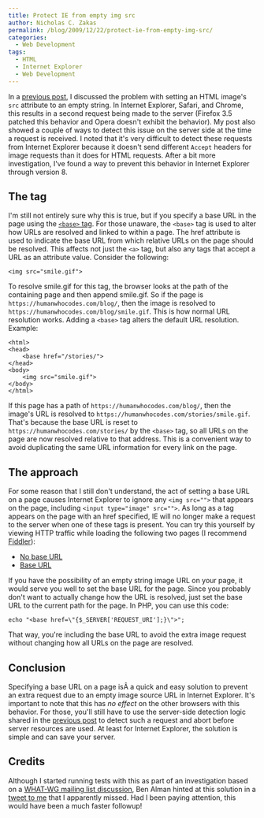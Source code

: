 ```yaml
---
title: Protect IE from empty img src
author: Nicholas C. Zakas
permalink: /blog/2009/12/22/protect-ie-from-empty-img-src/
categories:
  - Web Development
tags:
  - HTML
  - Internet Explorer
  - Web Development
---
```

In a [previous post][1], I discussed the problem with setting an HTML image's `src` attribute to an empty string. In Internet Explorer, Safari, and Chrome, this results in a second request being made to the server (Firefox 3.5 patched this behavior and Opera doesn't exhibit the behavior). My post also showed a couple of ways to detect this issue on the server side at the time a request is received. I noted that it's very difficult to detect these requests from Internet Explorer because it doesn't send different `Accept` headers for image requests than it does for HTML requests. After a bit more investigation, I've found a way to prevent this behavior in Internet Explorer through version 8.

## The <base> tag

I'm still not entirely sure why this is true, but if you specify a base URL in the page using the [`<base>` tag][2]. For those unaware, the `<base>` tag is used to alter how URLs are resolved and linked to within a page. The href attribute is used to indicate the base URL from which relative URLs on the page should be resolved. This affects not just the `<a>` tag, but also any tags that accept a URL as an attribute value. Consider the following:

    <img src="smile.gif">

To resolve smile.gif for this tag, the browser looks at the path of the containing page and then append smile.gif. So if the page is `https://humanwhocodes.com/blog/`, then the image is resolved to `https://humanwhocodes.com/blog/smile.gif`. This is how normal URL resolution works. Adding a `<base>` tag alters the default URL resolution. Example:

    <html>
    <head>
        <base href="/stories/">
    </head>
    <body>
        <img src="smile.gif">
    </body>
    </html>

If this page has a path of `https://humanwhocodes.com/blog/`, then the image's URL is resolved to `https://humanwhocodes.com/stories/smile.gif`. That's because the base URL is reset to `https://humanwhocodes.com/stories/` by the `<base>` tag, so all URLs on the page are now resolved relative to that address. This is a convenient way to avoid duplicating the same URL information for every link on the page.

## The approach

For some reason that I still don't understand, the act of setting a base URL on a page causes Internet Explorer to ignore any `<img src="">` that appears on the page, including `<input type="image" src="">`. As long as a <base> tag appears on the page with an href specified, IE will no longer make a request to the server when one of these tags is present. You can try this yourself by viewing HTTP traffic while loading the following two pages (I recommend [Fiddler][3]):

  * [No base URL][4]
  * [Base URL][5]

If you have the possibility of an empty string image URL on your page, it would serve you well to set the base URL for the page. Since you probably don't want to actually change how the URL is resolved, just set the base URL to the current path for the page. In PHP, you can use this code:

    echo "<base href=\"{$_SERVER['REQUEST_URI'];}\">";

That way, you're including the base URL to avoid the extra image request without changing how all URLs on the page are resolved.

## Conclusion

Specifying a base URL on a page isÂ a quick and easy solution to prevent an extra request due to an empty image source URL in Internet Explorer. It's important to note that this has *no effect* on the other browsers with this behavior. For those, you'll still have to use the server-side detection logic shared in the [previous post][1] to detect such a request and abort before server resources are used. At least for Internet Explorer, the solution is simple and can save your server.

## Credits

Although I started running tests with this as part of an investigation based on a [WHAT-WG mailing list discussion][6], Ben Alman hinted at this solution in a [tweet to me][7] that I apparently missed. Had I been paying attention, this would have been a much faster followup!

 [1]: https://humanwhocodes.com/blog/2009/11/30/empty-image-src-can-destroy-your-site/
 [2]: http://www.w3schools.com/TAGS/tag_base.asp
 [3]: http://www.fiddlertool.com/
 [4]: https://humanwhocodes.com/experiments/html/BadURL.php?tag=img
 [5]: https://humanwhocodes.com/experiments/html/BadURL.php?tag=img&base=1
 [6]: http://lists.whatwg.org/pipermail/whatwg-whatwg.org/2009-December/024368.html
 [7]: http://twitter.com/cowboy/status/6312339175
